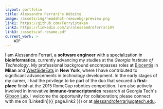 ```yaml
---
layout: portfolio
title: Alessandro Ferrari's Website
image: /assets/img/headshot-removebg-preview.png
link1: https://github.com/Ferryistaken
link2: https://linkedin.com/in/alessandroferrari04
link3: /assets/af-resume.pdf
current_work: >
    WIP
---
```


I am Alessandro Ferrari, a **software engineer** with a specialization in **bioinformatics**, currently advancing my studies at the *Georgia Institute of Technology*. My professional background encompasses roles at [Biocentis](/work_experience/biocentis/) in **Milan** and [WestSideEats](/work_experience/westsideeats/) in **New York**, where I have contributed to significant advancements in technology development. In the early stages of my career, I had the privilege to be part of the duo that secured a **first-place** finish at the 2015 RomeCup robotics competition. I am also actively involved in innovative **immuno-transcriptomics** research at Georgia Tech's [Gibson Lab](https://ggibsongt.wixsite.com/gibsongatech). I welcome the opportunity for collaboration; please connect with me on [LinkedIn]({{ page.link2 }}) or at [alessandroferrari@gatech.edu](mailto:alessandroferrari@gatech.edu).
